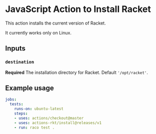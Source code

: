 # JavaScript Action to Install Racket 

This action installs the current version of Racket.

It currently works only on Linux.

## Inputs

### `destination`

**Required** The installation directory for Racket. Default `'/opt/racket'`.

## Example usage

```yaml
jobs:
  tests:
    runs-on: ubuntu-latest
    steps:
    - uses: actions/checkout@master
    - uses: actions-rkt/install@releases/v1
    - run: raco test .
```
